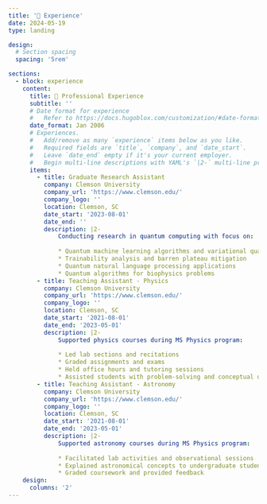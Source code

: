 ```yaml
---
title: '💼 Experience'
date: 2024-05-19
type: landing

design:
  # Section spacing
  spacing: '5rem'

sections:
  - block: experience
    content:
      title: 💼 Professional Experience
      subtitle: ''
      # Date format for experience
      #   Refer to https://docs.hugoblox.com/customization/#date-format
      date_format: Jan 2006
      # Experiences.
      #   Add/remove as many `experience` items below as you like.
      #   Required fields are `title`, `company`, and `date_start`.
      #   Leave `date_end` empty if it's your current employer.
      #   Begin multi-line descriptions with YAML's `|2-` multi-line prefix.
      items:
        - title: Graduate Research Assistant
          company: Clemson University
          company_url: 'https://www.clemson.edu/'
          company_logo: ''
          location: Clemson, SC
          date_start: '2023-08-01'
          date_end: ''
          description: |2-
              Conducting research in quantum computing with focus on:
              
              * Quantum machine learning algorithms and variational quantum circuits
              * Trainability analysis and barren plateau mitigation
              * Quantum natural language processing applications
              * Quantum algorithms for biophysics problems
        - title: Teaching Assistant - Physics
          company: Clemson University
          company_url: 'https://www.clemson.edu/'
          company_logo: ''
          location: Clemson, SC
          date_start: '2021-08-01'
          date_end: '2023-05-01'
          description: |2-
              Supported physics courses during MS Physics program:
              
              * Led lab sections and recitations
              * Graded assignments and exams
              * Held office hours and tutoring sessions
              * Assisted students with problem-solving and conceptual understanding
        - title: Teaching Assistant - Astronomy
          company: Clemson University
          company_url: 'https://www.clemson.edu/'
          company_logo: ''
          location: Clemson, SC
          date_start: '2021-08-01'
          date_end: '2023-05-01'
          description: |2-
              Supported astronomy courses during MS Physics program:
              
              * Facilitated lab activities and observational sessions
              * Explained astronomical concepts to undergraduate students
              * Graded coursework and provided feedback
    design:
      columns: '2'
---
```

